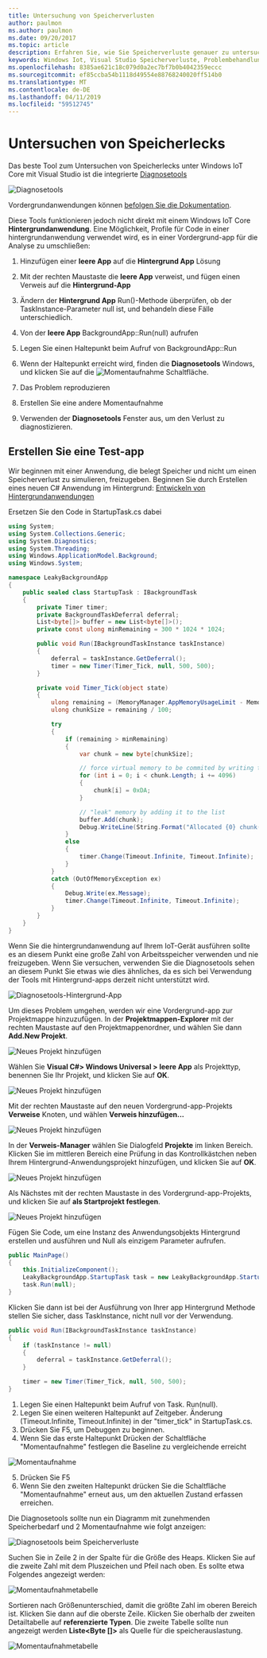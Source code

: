 ```yaml
---
title: Untersuchung von Speicherverlusten
author: paulmon
ms.author: paulmon
ms.date: 09/20/2017
ms.topic: article
description: Erfahren Sie, wie Sie Speicherverluste genauer zu untersuchen.
keywords: Windows Iot, Visual Studio Speicherverluste, Problembehandlung
ms.openlocfilehash: 8385ae621c18c079d0a2ec7bf7b0b4042359eccc
ms.sourcegitcommit: ef85ccba54b1118d49554e88768240020ff514b0
ms.translationtype: MT
ms.contentlocale: de-DE
ms.lasthandoff: 04/11/2019
ms.locfileid: "59512745"
---
```

# <a name="investigating-memory-leaks"></a>Untersuchen von Speicherlecks

Das beste Tool zum Untersuchen von Speicherlecks unter Windows IoT Core mit Visual Studio ist die integrierte [Diagnosetools](https://docs.microsoft.com/visualstudio/profiling/memory-usage)

![Diagnosetools](../media/MemoryLeaks/DiagnosticTools.PNG)

Vordergrundanwendungen können [befolgen Sie die Dokumentation](https://docs.microsoft.com/visualstudio/profiling/memory-usage).

Diese Tools funktionieren jedoch nicht direkt mit einem Windows IoT Core **Hintergrundanwendung**. Eine Möglichkeit, Profile für Code in einer hintergrundanwendung verwendet wird, es in einer Vordergrund-app für die Analyse zu umschließen:

1. Hinzufügen einer **leere App** auf die **Hintergrund App** Lösung
2. Mit der rechten Maustaste die **leere App** verweist, und fügen einen Verweis auf die **Hintergrund-App**
3. Ändern der **Hintergrund App** Run()-Methode überprüfen, ob der TaskInstance-Parameter null ist, und behandeln diese Fälle unterschiedlich.
4. Von der **leere App** BackgroundApp::Run(null) aufrufen
5. Legen Sie einen Haltepunkt beim Aufruf von BackgroundApp::Run
6. Wenn der Haltepunkt erreicht wird, finden die **Diagnosetools** Windows, und klicken Sie auf die ![Momentaufnahme](../media/MemoryLeaks/Snapshot.PNG) Schaltfläche.

8. Das Problem reproduzieren
9. Erstellen Sie eine andere Momentaufnahme
10. Verwenden der **Diagnosetools** Fenster aus, um den Verlust zu diagnostizieren.

## <a name="create-a-test-app"></a>Erstellen Sie eine Test-app

Wir beginnen mit einer Anwendung, die belegt Speicher und nicht um einen Speicherverlust zu simulieren, freizugeben.
Beginnen Sie durch Erstellen eines neuen C# Anwendung im Hintergrund: [Entwickeln von Hintergrundanwendungen](./BackgroundApplications.md)

Ersetzen Sie den Code in StartupTask.cs dabei
```C#
using System;
using System.Collections.Generic;
using System.Diagnostics;
using System.Threading;
using Windows.ApplicationModel.Background;
using Windows.System;

namespace LeakyBackgroundApp
{
    public sealed class StartupTask : IBackgroundTask
    {
        private Timer timer;
        private BackgroundTaskDeferral deferral;
        List<byte[]> buffer = new List<byte[]>();
        private const ulong minRemaining = 300 * 1024 * 1024;

        public void Run(IBackgroundTaskInstance taskInstance)
        {
            deferral = taskInstance.GetDeferral();
            timer = new Timer(Timer_Tick, null, 500, 500);
        }

        private void Timer_Tick(object state)
        {
            ulong remaining = (MemoryManager.AppMemoryUsageLimit - MemoryManager.AppMemoryUsage);
            ulong chunkSize = remaining / 100;

            try
            {
                if (remaining > minRemaining)
                {
                    var chunk = new byte[chunkSize];

                    // force virtual memory to be commited by writing to it
                    for (int i = 0; i < chunk.Length; i += 4096)
                    {
                        chunk[i] = 0xDA;
                    }

                    // "leak" memory by adding it to the list
                    buffer.Add(chunk);
                    Debug.WriteLine(String.Format("Allocated {0} chunk(s)", buffer.Count));
                }
                else
                {
                    timer.Change(Timeout.Infinite, Timeout.Infinite);
                }
            }
            catch (OutOfMemoryException ex)
            {
                Debug.Write(ex.Message);
                timer.Change(Timeout.Infinite, Timeout.Infinite);
            }
        }
    }
}
```

Wenn Sie die hintergrundanwendung auf Ihrem IoT-Gerät ausführen sollte es an diesem Punkt eine große Zahl von Arbeitsspeicher verwenden und nie freizugeben. Wenn Sie versuchen, verwenden Sie die Diagnosetools sehen an diesem Punkt Sie etwas wie dies ähnliches, da es sich bei Verwendung der Tools mit Hintergrund-apps derzeit nicht unterstützt wird.

![Diagnosetools-Hintergrund-App](../media/MemoryLeaks/DiagnosticToolsBackgroundApp.png)

Um dieses Problem umgehen, werden wir eine Vordergrund-app zur Projektmappe hinzuzufügen. In der **Projektmappen-Explorer** mit der rechten Maustaste auf den Projektmappenordner, und wählen Sie dann **Add.New Projekt**.

![Neues Projekt hinzufügen](../media/MemoryLeaks/AddNewProject.png)

Wählen Sie **Visual C#> Windows Universal > leere App** als Projekttyp, benennen Sie Ihr Projekt, und klicken Sie auf **OK**.

![Neues Projekt hinzufügen](../media/MemoryLeaks/NewForegroundApp.PNG)

Mit der rechten Maustaste auf den neuen Vordergrund-app-Projekts **Verweise** Knoten, und wählen **Verweis hinzufügen...**

![Neues Projekt hinzufügen](../media/MemoryLeaks/AddReference.PNG)

In der **Verweis-Manager** wählen Sie Dialogfeld **Projekte** im linken Bereich.  Klicken Sie im mittleren Bereich eine Prüfung in das Kontrollkästchen neben Ihrem Hintergrund-Anwendungsprojekt hinzufügen, und klicken Sie auf **OK**.

![Neues Projekt hinzufügen](../media/MemoryLeaks/AddReferenceDialog.PNG)

Als Nächstes mit der rechten Maustaste in des Vordergrund-app-Projekts, und klicken Sie auf **als Startprojekt festlegen**.

![Neues Projekt hinzufügen](../media/MemoryLeaks/SetAsStartup.PNG)

Fügen Sie Code, um eine Instanz des Anwendungsobjekts Hintergrund erstellen und ausführen und Null als einzigem Parameter aufrufen.
```C#
public MainPage()
{
    this.InitializeComponent();
    LeakyBackgroundApp.StartupTask task = new LeakyBackgroundApp.StartupTask();
    task.Run(null);
}
```

Klicken Sie dann ist bei der Ausführung von Ihrer app Hintergrund Methode stellen Sie sicher, dass TaskInstance, nicht null vor der Verwendung.

```C#
public void Run(IBackgroundTaskInstance taskInstance)
{
    if (taskInstance != null)
    {
        deferral = taskInstance.GetDeferral();
    }

    timer = new Timer(Timer_Tick, null, 500, 500);
}
```

1. Legen Sie einen Haltepunkt beim Aufruf von Task. Run(null).
2. Legen Sie einen weiteren Haltepunkt auf Zeitgeber. Änderung (Timeout.Infinite, Timeout.Infinite) in der "timer_tick" in StartupTask.cs.
3. Drücken Sie F5, um Debuggen zu beginnen.
4. Wenn Sie das erste Haltepunkt Drücken der Schaltfläche "Momentaufnahme" festlegen die Baseline zu vergleichende erreicht

![Momentaufnahme](../media/MemoryLeaks/Snapshot.PNG)

5. Drücken Sie F5
6. Wenn Sie den zweiten Haltepunkt drücken Sie die Schaltfläche "Momentaufnahme" erneut aus, um den aktuellen Zustand erfassen erreichen.

Die Diagnosetools sollte nun ein Diagramm mit zunehmenden Speicherbedarf und 2 Momentaufnahme wie folgt anzeigen:

![Diagnosetools beim Speicherverluste](../media/MemoryLeaks/DiagnosticToolsWithLeaks.PNG)

Suchen Sie in Zeile 2 in der Spalte für die Größe des Heaps. Klicken Sie auf die zweite Zahl mit dem Pluszeichen und Pfeil nach oben. Es sollte etwa Folgendes angezeigt werden:

![Momentaufnahmetabelle](../media/MemoryLeaks/Snapshot2_1.PNG)

Sortieren nach Größenunterschied, damit die größte Zahl im oberen Bereich ist. Klicken Sie dann auf die oberste Zeile. Klicken Sie oberhalb der zweiten Detailtabelle auf **referenzierte Typen**.  Die zweite Tabelle sollte nun angezeigt werden **Liste\<Byte []\>**  als Quelle für die speicherauslastung.

![Momentaufnahmetabelle](../media/MemoryLeaks/Snapshot2_2.PNG)
